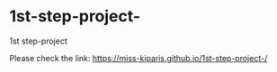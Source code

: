 # 1st-step-project-
1st step-project 

Please check the link: 
 https://miss-kiparis.github.io/1st-step-project-/ 
